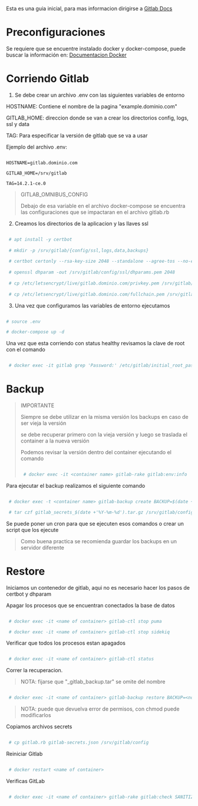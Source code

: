 
Esta es una guia inicial, para mas informacion dirigirse a [Gitlab Docs](https://docs.gitlab.com/ee/)

# Preconfiguraciones

Se requiere que se encuentre instalado docker y docker-compose, puede buscar la información en:
[Documentacion Docker](https://docs.docker.com/engine/install/#server)

# Corriendo Gitlab

1. Se debe crear un archivo .env con las siguientes variables de entorno

HOSTNAME: Contiene el nombre de la pagina "example.dominio.com"

GITLAB_HOME: direccion donde se van a crear los directorios config, logs, ssl y data

TAG: Para especificar la versión de gitlab que se va a usar

Ejemplo del archivo .env:

```

HOSTNAME=gitlab.dominio.com

GITLAB_HOME=/srv/gitlab

TAG=14.2.1-ce.0

```

> GITLAB_OMNIBUS_CONFIG
>
> Debajo de esa variable en el archivo docker-compose se encuentra las configuraciones que se impactaran en el archivo gitlab.rb

2. Creamos los directorios de la aplicacion y las llaves ssl

```bash

 # apt install -y certbot
 
 # mkdir -p /srv/gitlab/{config/ssl,logs,data,backups}
 
 # certbot certonly --rsa-key-size 2048 --standalone --agree-tos --no-eff-email --email example@dominio.com -d gitlab.dominio.com
 
 # openssl dhparam -out /srv/gitlab/config/ssl/dhparams.pem 2048
 
 # cp /etc/letsencrypt/live/gitlab.dominio.com/privkey.pem /srv/gitlab/config/ssl/
 
 # cp /etc/letsencrypt/live/gitlab.dominio.com/fullchain.pem /srv/gitlab/config/ssl/

```

3. Una vez que configuramos las variables de entorno ejecutamos 

```bash

# source .env

# docker-compose up -d

```

Una vez que esta corriendo con status healthy revisamos la clave de root con el comando

```bash

 # docker exec -it gitlab grep 'Password:' /etc/gitlab/initial_root_password

```

# Backup

> IMPORTANTE
>
> Siempre se debe utilizar en la misma versión los backups en caso de ser vieja la versión
>
>  se debe recuperar primero con la vieja versión y luego se traslada el container a la nueva versión
> 
> Podemos revisar la versión dentro del container ejecutando el comando 
> 
> ```bash
>
>  # docker exec -it <container name> gitlab-rake gitlab:env:info
>
> ```

Para ejecutar el backup realizamos el siguiente comando

```bash

 # docker exec -t <container name> gitlab-backup create BACKUP=$(date +'%Y-%m-%d')

 # tar czf gitlab_secrets_$(date +'%Y-%m-%d').tar.gz /srv/gitlab/config/gitlab.rb /srv/gitlab/config/gitlab-secrets.json

```

Se puede poner un cron para que se ejecuten esos comandos o crear un script que los ejecute

> Como buena practica se recomienda guardar los backups en un servidor diferente

# Restore

Iniciamos un contenedor de gitlab, aqui no es necesario hacer los pasos de certbot y dhparam

Apagar los procesos que se encuentran conectados la base de datos

```bash

 # docker exec -it <name of container> gitlab-ctl stop puma

 # docker exec -it <name of container> gitlab-ctl stop sidekiq

```

Verificar que todos los procesos estan apagados

```bash

 # docker exec -it <name of container> gitlab-ctl status

```

Correr la recuperacion. 

> NOTA: fijarse que "_gitlab_backup.tar" se omite del nombre

```bash

 # docker exec -it <name of container> gitlab-backup restore BACKUP=<nombre del archivo>

```

> NOTA: puede que devuelva error de permisos, con chmod puede modificarlos

Copiamos archivos secrets

```bash

 # cp gitlab.rb gitlab-secrets.json /srv/gitlab/config

```

Reiniciar Gitlab

```bash

 # docker restart <name of container>

```

Verificas GitLab

```bash

 # docker exec -it <name of container> gitlab-rake gitlab:check SANITIZE=true

```
